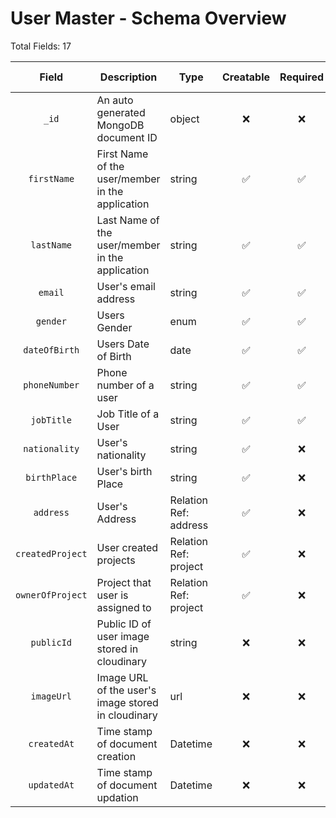 # User Master - Schema Overview

Total Fields: 17

| Field | Description | Type | Creatable | Required | Unique | Min Length | Max Length
| :-: | --- | --- | :-: | :-: | :-: | :-: | :-: |
| `_id` | An auto generated MongoDB document ID | object | :x: | :x: | :white_check_mark: | `auto` | `auto`
| `firstName` | First Name of the user/member in the application | string | :white_check_mark: | :white_check_mark: | :x: | `1` | `32`
| `lastName` | Last Name of the user/member in the application | string | :white_check_mark: | :white_check_mark: | :x: | `1` | `32`
| `email` | User's email address | string | :white_check_mark: | :white_check_mark: | :white_check_mark: | `auto` | `auto`
| `gender` | Users Gender | enum | :white_check_mark: | :white_check_mark: | :x: | `4` | `6` 
| `dateOfBirth` | Users Date of Birth | date | :white_check_mark: | :white_check_mark: | :x: | `auto` | `auto`
| `phoneNumber` | Phone number of a user | string | :white_check_mark: | :white_check_mark: | :white_check_mark: | `10` | `10`
| `jobTitle` | Job Title of a User | string | :white_check_mark: | :white_check_mark: | :x: | `1` | `32`
| `nationality` | User's nationality | string | :white_check_mark: | :x: | :x: | `1` | `32`
| `birthPlace` | User's birth Place | string | :white_check_mark: | :x: | :x: | `1` | `32`
| `address` | User's Address | Relation Ref: address | :white_check_mark: | :x: | :white_check_mark: | `auto` | `auto`
| `createdProject` | User created projects | Relation Ref: project | :white_check_mark: | :x: | :white_check_mark: | `auto` | `auto`
| `ownerOfProject` | Project that user is assigned to | Relation Ref: project | :white_check_mark: | :x: | :x: | `auto` | `auto`
| `publicId` | Public ID of user image stored in cloudinary | string | :x: | :x: | :white_check_mark: | `auto` | `auto`
| `imageUrl` | Image URL of the user's image stored in cloudinary | url | :x: | :x: | :white_check_mark: | `auto` | `auto`
| `createdAt` | Time stamp of document creation | Datetime | :x: | :x: | :x: | `auto` | `auto`
| `updatedAt` | Time stamp of document updation | Datetime | :x: | :x: | :x: | `auto` | `auto`